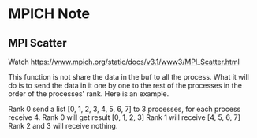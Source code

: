 # MPICH Note

## MPI Scatter

Watch https://www.mpich.org/static/docs/v3.1/www3/MPI_Scatter.html

This function is not share the data in the buf to all the process. What it will do is to send the data in it one by one to the rest of the processes in the order of the processes' rank. Here is an example.

Rank 0 send a list [0, 1, 2, 3, 4, 5, 6, 7] to 3 processes, for each process receive 4. 
Rank 0 will get result [0, 1, 2, 3]
Rank 1 will receive [4, 5, 6, 7]
Rank 2 and 3 will receive nothing.
